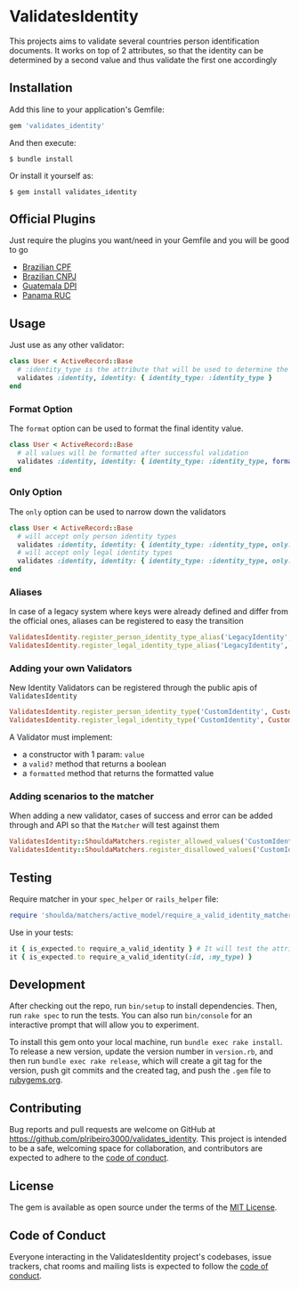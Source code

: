 # ValidatesIdentity

This projects aims to validate several countries person identification documents.
It works on top of 2 attributes, so that the identity can be determined by a second value and thus validate the first one accordingly

## Installation

Add this line to your application's Gemfile:

```ruby
gem 'validates_identity'
```

And then execute:

    $ bundle install

Or install it yourself as:

    $ gem install validates_identity

## Official Plugins

Just require the plugins you want/need in your Gemfile and you will be good to go

- [Brazilian CPF](https://github.com/plribeiro3000/validates_identity-br_cpf)
- [Brazilian CNPJ](https://github.com/plribeiro3000/validates_identity-br_cnpj)
- [Guatemala DPI](https://github.com/plribeiro3000/validates_identity-gt_dpi)
- [Panama RUC](https://github.com/plribeiro3000/validates_identity-pa_ruc)

## Usage

Just use as any other validator:

```ruby
class User < ActiveRecord::Base
  # :identity_type is the attribute that will be used to determine the identity type and is required
  validates :identity, identity: { identity_type: :identity_type }
end
```

### Format Option

The `format` option can be used to format the final identity value.

```ruby
class User < ActiveRecord::Base
  # all values will be formatted after successful validation
  validates :identity, identity: { identity_type: :identity_type, format: true }
end
```

### Only Option

The `only` option can be used to narrow down the validators

```ruby
class User < ActiveRecord::Base
  # will accept only person identity types
  validates :identity, identity: { identity_type: :identity_type, only: :person }
  # will accept only legal identity types
  validates :identity, identity: { identity_type: :identity_type, only: :legal }
end
```

### Aliases

In case of a legacy system where keys were already defined and differ from the official ones, aliases can be registered to easy the transition

```ruby
ValidatesIdentity.register_person_identity_type_alias('LegacyIdentity', 'CustomIdentity')
ValidatesIdentity.register_legal_identity_type_alias('LegacyIdentity', 'CustomIdentity')
```

### Adding your own Validators

New Identity Validators can be registered through the public apis of `ValidatesIdentity`

```ruby
ValidatesIdentity.register_person_identity_type('CustomIdentity', CustomIdentityValidator)
ValidatesIdentity.register_legal_identity_type('CustomIdentity', CustomIdentityValidator)
```

A Validator must implement:

- a constructor with 1 param: `value`
- a `valid?` method that returns a boolean
- a `formatted` method that returns the formatted value

### Adding scenarios to the matcher

When adding a new validator, cases of success and error can be added through and API so that the `Matcher` will test against them

```ruby
ValidatesIdentity::ShouldaMatchers.register_allowed_values('CustomIdentity', ['123456789', '123.456.789'])
ValidatesIdentity::ShouldaMatchers.register_disallowed_values('CustomIdentity', ['12345679', '12.456.789'])
```

## Testing

Require matcher in your `spec_helper` or `rails_helper` file:

```ruby
require 'shoulda/matchers/active_model/require_a_valid_identity_matcher'
```

Use in your tests:

```ruby
it { is_expected.to require_a_valid_identity } # It will test the attributes :identity and :identity_type by default
it { is_expected.to require_a_valid_identity(:id, :my_type) }
```

## Development

After checking out the repo, run `bin/setup` to install dependencies. Then, run `rake spec` to run the tests. You can also run `bin/console` for an interactive prompt that will allow you to experiment.

To install this gem onto your local machine, run `bundle exec rake install`. To release a new version, update the version number in `version.rb`, and then run `bundle exec rake release`, which will create a git tag for the version, push git commits and the created tag, and push the `.gem` file to [rubygems.org](https://rubygems.org).

## Contributing

Bug reports and pull requests are welcome on GitHub at https://github.com/plribeiro3000/validates_identity. This project is intended to be a safe, welcoming space for collaboration, and contributors are expected to adhere to the [code of conduct](https://github.com/plribeiro3000/validates_identity/blob/master/CODE_OF_CONDUCT.md).

## License

The gem is available as open source under the terms of the [MIT License](https://opensource.org/licenses/MIT).

## Code of Conduct

Everyone interacting in the ValidatesIdentity project's codebases, issue trackers, chat rooms and mailing lists is expected to follow the [code of conduct](https://github.com/plribeiro3000/validates_identity/blob/master/CODE_OF_CONDUCT.md).
